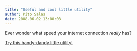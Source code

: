 ```yaml
---
title: "Useful and cool little utility"
author: Pito Salas
date: 2008-06-02 13:00:03
---
```



Ever wonder what speed your internet connection _really_ has?

[Try this handy-dandy little
utility!](<http://www.internetfrog.com/mypc/speedtest/>)


